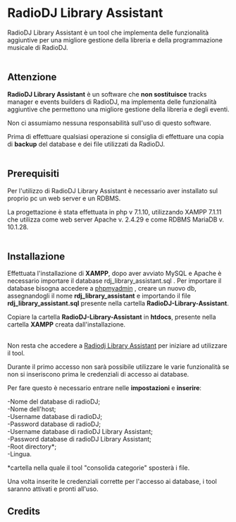 # RadioDJ Library Assistant

  RadioDJ Library Assistant è un tool che implementa delle funzionalità aggiuntive per una migliore gestione della libreria e della programmazione musicale di RadioDJ.<br /><br />
  
## Attenzione
<strong>RadioDJ Library Assistant</strong> è un software che <strong>non sostituisce</strong> tracks manager e events builders di RadioDJ, ma implementa delle funzionalità aggiuntive che permettono una migliore gestione della libreria e degli eventi.

Non ci assumiamo nessuna responsabilità sull'uso di questo software.

Prima di effettuare qualsiasi operazione si consiglia di effettuare una copia di <strong>backup</strong> del database e dei file utilizzati da RadioDJ.<br /><br />

## Prerequisiti

  Per l'utilizzo di RadioDJ Library Assistant è necessario aver installato sul proprio pc un web server e un RDBMS.
  
  La progettazione è stata effettuata in php v 7.1.10, utilizzando XAMPP 7.1.11 che utilizza come web server Apache v. 2.4.29 e come RDBMS MariaDB v. 10.1.28.<br /><br />

## Installazione

  Effettuata l'installazione di <strong>XAMPP</strong>, dopo aver avviato MySQL e Apache è necessario importare il database rdj_library_assistant.sql .
  Per importare il database bisogna accedere a [phpmyadmin](http://localhost/phpmyadmin/index.php) , creare un nuovo db, assegnandogli il nome <strong>rdj_library_assistant</strong> e importando il file <strong>rdj_library_assistant.sql</strong> presente nella cartella <strong>RadioDJ-Library-Assistant</strong>.<br />

Copiare la cartella <strong>RadioDJ-Library-Assistant</strong> in <strong>htdocs</strong>, presente nella cartella <strong>XAMPP</strong> creata dall'installazione. <br /><br />


Non resta che accedere a [Radiodj Library Assistant](http://localhost/RadioDJ-Library-Assistant/index.php) per iniziare ad utilizzare il tool.
  
Durante il primo accesso non sarà possibile utilizzare le varie funzionalità se non si inseriscono prima le credenziali di accesso ai database.
  
 Per fare questo è necessario entrare nelle <strong>impostazioni</strong> e <strong>inserire</strong>:
 
 -Nome del database di radioDJ;<br />
 -Nome dell'host;<br />
 -Username database di radioDJ;<br />
 -Password database di radioDJ;<br />
 -Username database di radioDJ Library Assistant;<br />
 -Password database di radioDJ Library Assistant;<br />
 -Root directory*;<br />
 -Lingua.<br />
  
 *cartella nella quale il tool "consolida categorie" sposterà i file.
 
 Una volta inserite le credenziali corrette per l'accesso ai database, i tool saranno attivati e pronti all'uso.
 
 ## Credits
 
 
